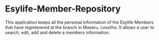 # Esylife-Member-Repository
This application keeps all the personal information of the Esylife Members that have registerered at the branch in Maseru, Lesotho. 
It allows a user to search, edit, add and delete a members information.
